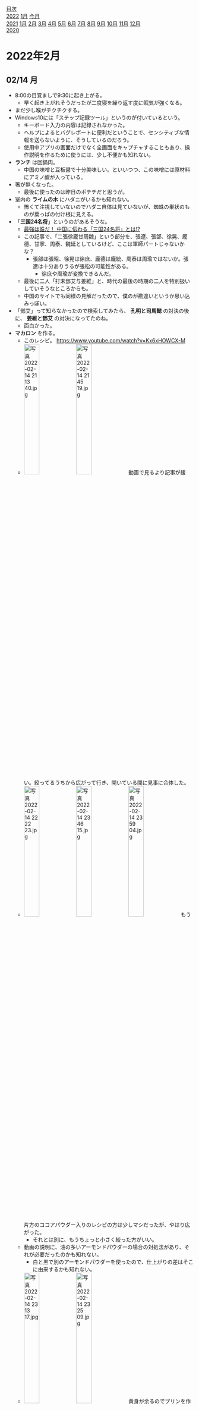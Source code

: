 [目次](README.md)  
[2022](README.md#2022) [1月](2022-01.md) [今月](2022-02.md)  
[2021](README.md#2021) [1月](2021-01.md) [2月](2021-02.md) [3月](2021-03.md) [4月](2021-04.md) [5月](2021-05.md) [6月](2021-06.md) [7月](2021-07.md) [8月](2021-08.md) [9月](2021-09.md) [10月](2021-10.md) [11月](2021-11.md) [12月](2021-12.md)  
[2020](README.md#2020)  

2022年2月
=========

## 02/14 月

- 8:00の目覚ましで9:30に起き上がる。
  - 早く起き上がれそうだったが二度寝を繰り返す度に眠気が強くなる。
- まだ少し喉がチクチクする。
- Windows10には「ステップ記録ツール」というのが付いているという。
  - キーボード入力の内容は記録されなかった。
  - ヘルプによるとバグレポートに便利だということで、センシティブな情報を送らないように、そうしているのだろう。
  - 使用中アプリの画面だけでなく全画面をキャプチャすることもあり、操作説明を作るために使うには、少し不便かも知れない。
- __ランチ__ は回鍋肉。
  - 中国の味噌と豆板醤で十分美味しい。といいつつ、この味噌には原材料にアミノ酸が入っている。
- 箸が無くなった。
  - 最後に使ったのは昨日のポテチだと思うが。
- 室内の __ライムの木__ にハダニがいるかも知れない。
  - 怖くて注視していないのでハダニ自体は見ていないが、蜘蛛の巣状のものが葉っぱの付け根に見える。
- 「__三国24名将__」というのがあるそうな。
  - [最強は誰だ！ 中国に伝わる「三国24名将」とは!?](https://www.rekishijin.com/9954)
  - この記事で、「二張徐龐甘周魏」という部分を、張遼、張郃、徐晃、龐德、甘寧、周泰、魏延としているけど、ここは軍師パートじゃないかな？
    - 張郃は張昭、徐晃は徐庶、龐德は龐統、周泰は周瑜ではないか。張遼は十分ありうるが張松の可能性がある。
      - 徐庶や周瑜が変換できるんだ。
  - 最後に二人「打末鄧艾与姜維」と、時代の最後の時期の二人を特別扱いしていそうなところからも。
  - 中国のサイトでも同様の見解だったので、僕のが勘違いというか思い込みっぽい。
- 「鄧艾」って知らなかったので検索してみたら、 __孔明と司馬懿__ の対決の後に、 __姜維と鄧艾__ の対決になってたのね。
  - 面白かった。
- __マカロン__ を作る。
  - このレシピ。 https://www.youtube.com/watch?v=Kx6xHOWCX-M
  - <img src='images/%E5%86%99%E7%9C%9F%202022%2D02%2D14%2021%2013%2040.jpg' alt='写真 2022-02-14 21 13 40.jpg' width='30%'> <img src='images/%E5%86%99%E7%9C%9F%202022%2D02%2D14%2021%2045%2019.jpg' alt='写真 2022-02-14 21 45 19.jpg' width='30%'> 動画で見るより記事が緩い。絞ってるうちから広がって行き、開いている間に見事に合体した。
  - <img src='images/%E5%86%99%E7%9C%9F%202022%2D02%2D14%2022%2022%2023.jpg' alt='写真 2022-02-14 22 22 23.jpg' width='30%'> <img src='images/%E5%86%99%E7%9C%9F%202022%2D02%2D14%2023%2046%2015.jpg' alt='写真 2022-02-14 23 46 15.jpg' width='30%'> <img src='images/%E5%86%99%E7%9C%9F%202022%2D02%2D14%2023%2059%2004.jpg' alt='写真 2022-02-14 23 59 04.jpg' width='30%'> もう片方のココアパウダー入りのレシピの方は少しマシだったが、やはり広がった。
    - それとは別に、もうちょっと小さく絞った方がいい。
  - 動画の説明に、油の多いアーモンドパウダーの場合の対処法があり、それが必要だったのかも知れない。
    - 白と黒で別のアーモンドパウダーを使ったので、仕上がりの差はそこに由来するかも知れない。
  - <img src='images/%E5%86%99%E7%9C%9F%202022%2D02%2D14%2023%2013%2017.jpg' alt='写真 2022-02-14 23 13 17.jpg' width='30%'> <img src='images/%E5%86%99%E7%9C%9F%202022%2D02%2D14%2023%2025%2009.jpg' alt='写真 2022-02-14 23 25 09.jpg' width='30%'> 黄身が余るのでプリンを作った。
    - カラメルソースを作ったのは初めて。粘度が高く、洗うのが大変だった。普通はもう少し緩く作るのかな？
    - 卵は2個ずつ使い、最初の2個の黄身は納豆と一緒に食べた。
    - プリンは面倒だと思ったが、もう2個消費するのが気が向かず、食べるのが後日で良いプリンにした。

## 02/13 日

- __ランチ__ はカップ麺とポテチ。
  - 辛ラーメン激辛Redというのを食べてみたが思ったほど辛くはなかった。
  - ポテチのペヤング獄激辛味は思ったより辛かった。辛ラーメンより少し辛い。
- 瓶の割れた唐辛子を一回り小さな容器に移そうとダイソーに買いに行ったが、欲しいサイズが無かった。
  - 今あるサイズのに移せばいいのに、結局やらなかった。
- みかんとにんにくを切らしているのでスーパーへ。
  - みかんが売ってなかったのでポンカンとオレンジを買ってきた。
- 夕方から、マカロンを作ろうと何度も動画を見ていたが、結局作らなかった。
  - 卵黄が余ることと、絞り袋の準備が腰が重い。
- 予報通り雪だ。

## 02/12 土

- 少しだけ喉がチリチリする。少しだけ頭がシャキっとしない。
  - ほぼ治ってるが、もう少し。
  - この状態は他人に感染させる能力があるのだろうか。
  - それと、先週の日曜に会った知り合いがコロナに感染したそうだ。
    - その日に貰ったのか、違うところで貰ったのか。
    - 僕も貰っているのか、僕に他人を感染させる能力はあるのか。
- Amazonのパスワードが共通のままだったのを変更した。
- `Bitwarden` のサーバが落ちたらどこにもログインできなくなるのではないかと思っていたが、同期はできなくなるが、ローカルにデータがあった。
  - iPhoneをフライトモードにして試してみた。
- FXの利益が乗ってる。
  - デイトレしたくなる。
- コーヒーとケーキを食べた。
- `Sacrifice` はずっとつけておくと少しずつ何かが発生して時間泥棒。
- サッカーのクラブチーム世界一？の試合をやっているという。
  - 自宅でテレビを見るのはロシアW杯以来。
  - 普段はアンテナを繋いでいない。
  - テレビ用チューナーが無い。
  - PC用チューナーを設定しようとしたが、ソフトが入ってなかった。面倒だ。
    - 全然テレビ見てないのに、これでNHK受信料取るの？誰の利益？

## 02/11 金 建国記念日

- __ランチ__ は昨日のキムチ鍋にパックご飯を追加してキムチ粥。
  - 焦がしたが、それはそれで悪くない。
- YouTubeの動画を見て、この視聴履歴は __リコメンドの際に無視__ して欲しい、と思うことがあるが、「低評価」は気が引ける。
  - ストレートに「興味がない」ボタンを付けるか、「良い悪い」「好き嫌い」の2軸にするかして欲しい。
- OneDrive使ってないんだから「ログインしてない」とか言ってダイアログをポップアップしてくるなよ厚かましい。
- スヌーピーでおなじみの `The Peanuts` という漫画の電子書籍が結構前に `Amazon Prime Reading` で無料だったので借りた。
  - 日記を検索すると、去年の [07/19 月](2021-07.md#0719-%E6%9C%88) だった。
    - 当時も体調が悪い中で読んでたらしい。ワクチンの副作用だけど。
  - 読むのが大変なので、返却することにする。読みたくなったらお金を出して買おう。
- `Sucrifice` というiOSのゲームを始めたが進行が遅い。放置系？リアル時間が進まないと進まない？
- カロリー補給のために隣駅の洋菓子店にケーキを買いに行く。
- ついでに __晩飯__ に隣駅で鰻の串焼きを食べてくる。コロナでなければ並ぶ店。
- `ストリートファイター2` の起き上がり昇竜は出して当たり前だと思っていたが、そうでもないらしい。
  - 僕が高確率で出せていたということは、もしかしたら先行入力が可能だったからだろうか？と思って調べたら、やっぱり猶予無しだった。
  - 1/60秒はみんな練習しないんだ。
- 選挙のために国政政党が地方支部の代議士に金を配るのが __買収__ なのだそうだ。
  - 同じ組織でしょ？
  - と思うが、ウグイス嬢に払う金額も決まってるし、ボランティアに与える弁当の金額も決まっている。
  - ならばそういうものかも知れない。
    - 地方支部の代議士が頑張るのはボランティアでなければならない、ということなのだろう。
  - 政党の職員は構わないんだろうか？なら、沢山沢山職員を抱え込むと、イイ感じの買収になるかもね。特に引きこもりとかの人たちを。

## 02/10 木

- 8:00の目覚ましで9:30に起き上がる。
- のどの痛みは少し軽減したが、症状はまだある。
- コーヒーの代わりにレッドブルを飲み、今日はバナナも食べる。
- やっぱり `unique_ptr` を使って .get() も使うことにした。
- 確かに __雪が降ってる__ 。
- __ランチ__ はキノコとピーマンのヨーグルトカレー。
- __スコッチボンネットイエロー__ を使うつもりだったがカビていた。
- 何か、vscodeかIMEの設定が変わったようで、未確定文字が太字になった。
- ボーランドからマイクロソフトへ行ったヘイルスバーグは.net FrameworkだけでなくC#でも主導的立場だったのか。
  - ならPascal風の集合型を入れてくれれば良かったのに。
- 結構前にダウンロードした `Garden Balls` というスマホゲームが、面白いステージが作れそうなのになかなか面白くならない。
  - もっと難しい面をやりたくて遊んでるのに、「動画を見たら報酬が3倍」とか言ってきて、別に報酬が欲しくてやってるワケじゃない。
  - 面白いステージが沢山あるなら広告解除の課金を支払うつもりがあるんだけど。
- __ゴミ袋に使うレジ袋__ が足りなくて困っていたが、自宅勤務になったら潤沢になった。
- __晩飯__ はキムチ鍋。
  - 牛乳と紹興酒で冷凍肉とキャベツを煮て、キムチと豆板醤で味付けをし、胡麻とホワジャオと納豆で仕上げ。
  - アルコールが抜けてなかった。
- みかんが無くなったので買ってきた。
- ついでに近所の酒屋でクラフトビールを買おうと思っていたのに閉店してた。酒販は21:00までと自称してるのに。
- 雪が積もっているが、溶けかけのビチャビチャ。
  - 防水の靴で外出したら良かった。
- 炭水化物のせいか、22:00に就寝。

## 02/09 水

- 8:00の目覚ましで8:30に起き上がる。
- 喉は痛いが、症状は軽い気がするが、起床直後というのは症状が軽いもの。
- ほうじ茶を1リットル用意した。
- 昨日もそうだけど、コーヒーの代わりにレッドブルを飲む。カロリーとカフェイン。
  - カフェインは血管拡張効果があって頭痛が楽になる設定。
- __fbx__ ファイルにはバイナリ表現とアスキー表現があって、 __コンバータ__ が欲しい。
  - 現存する最新のは2013で、変換したいfbxを開けなかった。
  - ということで __FBX SDK__ を使いたい。
    - C++版とPython版がある。
    - C++版はVS専用のようで？VSのライセンスを用意して貰う必要がある。
    - とりあえず __Python版を使いたい__ 。
  - __貸与されているPCの方__ でセットアップしたい。チームの他の人に使ってもらうことを考えても、最近セットアップしたクリーンに近いPCにセットアップした方が、足りないものが分かる。
  - いきなり __WSLがない__ 。
    - `wsl --install -d Ubuntu` 2回やったけど途中でダウンロードが止まったので
    - Debian にしたらインストールできたけどpythonにパスが通ってない。
      - `apt update` が進まない。
    - LTS の `Ubuntu-20.04` はインストールできた。
      - `python` ではパスが通ってなかったが `python3` で実行できた。
      - `apt update` はアクセスできないサーバがいくつもありながらも、一応完走した。
        - Debianがタイムアウトしないのがどうかと思う。オプションにあるのかな？
      - apt updateは1つもフェッチして来れてなかった。
      - aptどころか、`ping www.google.com` は通るのに、 `curl https://www.google.com` が通らない。
        - ファイアウォールかな？
        - wslの外から？なら問題ない。というか、ブラウザやcmd.exeからなら取ってこれる。
          - 自宅PCでも試したが、当然問題ない。
  - __心が折れた__ 。Visual Studio Communityを自宅PCにインストールして、それを使おう。
    - *.exe以外の成果を共有するには向かないけど、binary<->ascii変換以外に使うことになってから考えよう。
- wslからエクスプローラを開くのは `explorer.exe` らしい。
  - https://qiita.com/bbbggpas/items/9e5cd0a56edc2a55457b
  - `start` コマンドは組み込みコマンドなんだよな。ということは。
    - 一応通った。そういうことか。 `cmd.exe /c start .`
      - いやダメだった。
        ```
        '\\wsl$\Ubuntu-20.04\home\oguro'
        上記の現在のディレクトリで CMD.EXE を開始しました。
        UNC パスはサポートされません。Windows ディレクトリを既定で使用します。
        ```
- へえ。 `nameserver 8.8.8.8`
  - https://www.town.yakumo.lg.jp/blog/information/index.php/2012/11/20/730/
- __うがい薬__ を買いに行ったら、そのものズバリ __扁桃腺の薬__ が売っていた。
  - 服用と、トローチのようなもの。
  - 喉に直接噴射する殺菌消炎剤もあった。
  - のど飴が家にあるので、服用のとイソジンを買ってきた。
    - 有効成分がかぶらないように。
  - うがい薬は買った覚えがあるんだけど、どこにあるのか分からない。
    - 引っ越す時に出てくるのかどうか。
- 折角家を出たので外食。 __ランチ__ は表でカレーリーフを育てている近所のカフェでレモンライスのプレート。
- 帰りに __ドリップコーヒーをテイクアウト__ 。
  - 昔はこういうのが一番好きなタイプだった。
    - 苦くてコクが少な目で、酸味がない。豆っぽい香りやオイル感が控えめだけどちゃんとある。
- VS Communityをインストールしてたら再起動しろと言われた。
  - VS は前の仕事の時のサブスクリプションのが入っているけど、それを使うワケにはいかない。
    - 消すのは面倒。何かの時のために。
    - でもMBR問題があるから、次回はクリーンインストールになるかもね。
- [01/19 水](2022-01.md#0119-%E6%B0%B4) に __tgaを開くのにGIMPは重過ぎる__ と書いたが、 Krita を忘れてた。
  - まあ、もっと簡単なのがあるといいんだけど。
  - `Image Magick` にビューワが付いてきたハズだよな、と思ったが前回は見つからなかった。
    - 普通にexeを探すだけだ。
    <!-- cspell:ignore imdisplay -->
    - で、 `imdisplay.exe` というのがあったが、ちょっと使いにくかった。開いた直後に画面に入るスケールにして欲しいのと、拡縮の操作がもっと簡単だと良かった。
- 過去の日記をポイントするとき、#以降に候補が出るようになった。素晴らしい。
- Microsoft Accountが共通パスワードのままだったので変更。
  - 認証アプリを設定したいのに、そのためのログインに「認証アプリを使うか」と聞いてくる。
- __Bitwardenのサーバが死んだら詰む__ な。本当にコレでいいのだろうか。
  - __平文でエクスポート__ できるんだけど、それはどうなんだろう。
    - というか、 __一体何から守る__ ためにパスワードマネージャを使うんだろうか。
- 薬飲んでうがいして飴舐めて2時間くらい経ったが、喉は楽になった気がする。
- `cl.exe` でライブラリパスを指定するのは `/link /LIBPATH:...` なんてするのか。
- えー？
  ```c++
  auto sdkManager = std::make_unique<FbxManager *>(FbxManager::Create());
  ```
  を
  ```c++
  auto sdkManager = std::make_unique(FbxManager::Create());
  ```
  って書けないの？
  - 違った。上のは特に意味が違う。
  - デストラクタを使うのではなく、 `sdkManager->Destory()` として後始末するらしい。
    - モダンなお作法を使えない世界。
  - こうするらしい。
    ```c++
    #include <memory>
    template <>
    struct std::default_delete<MyStruct>
    {
        void operator()(MyStruct *) const { MyStruct::destroy(); }
    };

    int main(void)
    {
        auto a = std::unique_ptr<MyStruct>(MyStruct::create());
        return 0;
    }
    ```
    - 欲を言えば、default_deleteが解決できるなら、make_unique()の引数で型推論して解決して欲しいところだ。型名を2回書かずに済む。
      - 動いた。コレを元々入れておいてくれても良くない？
        ```c++
        template <typename T>
        std::unique_ptr<T> my_make_unique(T *obj) {
          return std::unique_ptr<T>(obj);
        }
        ```
  - 結局アチコチで生のポインタが必要なのでやめた。
  - FBX SDK使ってて、vscode拡張が「あいまいだ」と言ってくるんだけど、何と何との間で曖昧なのか具体的に言って欲しい。
- `世界の半分くれるって言っちゃった` の味方の移動スピードが半分くらいになったように見える。
  - ナーフ？
  - 中割りが倍くらいに見える。
    - 30fpsから60fpsになった？
- __晩飯__ は納豆ご飯と唐辛子の味噌漬け。
- `Amazon Prime Reading` をチェックして、今月は2冊借りて7冊ストック。

## 02/08 火

- 目覚ましを掛け忘れたが7:40に起き上がった。
- 水を飲み込んでも痛い。
  - まだチリチリするくらいの時にうがい薬を使っていたら違っていただろうか。
- __園芸__
  - ベランダの鉢植えの土が全然乾かない。
  - 少し前から気付いてたが、 __スコーピオン__ と __レモンドロップ__ の実が白くなり始めてる。
- ほうじ茶を1リットル用意した。
- FXの注文は、ドル円とメキシコペソ円は約定したが、南アランド円はギリギリ約定しなかった。
  - 指値には到達したんだけど、ピッタリの値段だったからか、約定しなかった。
- __ランチ__ は納豆とキムチとリンゴとヨーグルト。
  - 高いリンゴにするべきだったと書いたが、十分に美味しかった。
- 鼻水がサラサラ。いつもはココから2日くらい症状が続く。
- 夜中にお腹が減らないようにしたいのと、それでも消化にいいものということで、おかゆを食べたい。みかんが無くなったのでそれも買ってきたい。ケーキを食べたい。
  - ということで隣駅まで歩く。
    - 近所で飲むときに常連と隣駅との比較が出るが、向こうは洋菓子店も和菓子店も複数あり、コチラはどちらもかなり前に潰れたまま。
  - 洋菓子を売ってる惣菜店でシュークリームとチーズケーキを買った。
  - 韓国料理屋さんでキムチと __アワビ粥__ を食べた。
- お腹がいっぱいになったからか、22:00に寝た。
  - 病気なんだから、寝れるなら寝た方がいい。

## 02/07 月

- 目覚ましを掛け忘れたが7:30に目を覚まして8:00に目覚ましを掛けて9:40に起き上がる。根性が足りない。
- キッチリ扁桃腺が腫れた。
- __ライムの花__ の花びらが枯れかかったまま残っていて色が汚い。
- __コーヒー__ が美味しい。
  - プレスでちょっと放置した。長く抽出したからなのか、温度が下がって風味が分かりやすくなったのか。
- 扁桃腺が腫れて、風邪のケアのために、のど飴と果物を買うために外出。ついでに歯磨き粉も切れそう。
  - 20年以上前に貰った南天のど飴。効き目を実感した唯一の喉の薬。
    - プレーンの味のが見つからない。いいけど。
- __ランチ__ は近所でスリランカカレー。
- 戻りにコーヒーをテイクアウトしようと思っていたが、お目当てが2軒あって、片方は月曜定休で片方は臨時休業だった。
- `Wordle` はstear, wouldで3回目に正解。ラッキー。
  - ハードモードなんてあるんだ。
    - 開いたヒントは全て使わなければならないそうだ。
    - そっちがデフォルトでいいような気がする。
  - wouldは母音を使いたいから選んだんだけど、どうなんだろう。
    - 次はclimbのつもりだった。
      - clingの方がいいか。
  - stearみたいな正解にならない単語を初手に使うのはどうかと思うけど、sとtが両方入ったら最初か最後に並びそうなのでそこにしたい。st---か---st。
    - 最初がstなのが65個で、最後なのが36個。
    - stareがあった。
    - でも、最後にrが来るのも捨て難い。
      - 最後がerなのが141個で、reが26個。
- 職場の雑談で「一番遊んだゲームとプレイ時間」という話になった。
  - 一番ではないけど、 `ツムツム` のプレイ回数が30000回以上。
    - 1プレイ3分以上は平均してかかってると思うので、1500時間は超えるのではないか。
- `Blender` を勧める動画を見ていたら、 __プロシージュラル__ な方向の実装が進んでいると言っていて、なら `Houdini` じゃなくても出来て素晴らしい。
  - `blender procedural` で検索しても、テクスチャの話しか出てこない。
  - `Geometry Nodes` という機能らしい。
    - https://docs.blender.org/manual/ja/dev/modeling/geometry_nodes/index.html
  - ああ、Houdiniは物理演算とかもあるか。
  - というか、Houdini使わなくても、 __スクリプト書いちゃえば__ いいのか。
- なんでみんな、プロシージュラルじゃなくてプロシージャルと書くんだろう。
  - ナルシシストもみんなナルシストと書く。
- `ZBrush` も欲しい。
  - そうすると __ペンタブレット__ も欲しい。
    - __ポチった__ 。
  - Blenderにスカルプト機能が付いてた。凄いな。1つで何でもできる。
- 風邪を引いたのはいつ以来だろうか。
  - ウォーキングを始めてからは、本格的に症状が出てないと思う。
  - その前は2年に3回くらいかかっていた。
  - ダイエットのせいかも知れない。最近少し目方を減らしてるし、食事を少なくしてる。
    - 2019年7月にダイエットを始めた頃も
    - しかも最近はインスタント麺をよく食べてた。
- __晩飯__ は納豆とヨーグルトとキムチ。スーパーへ行って買ってきた。
  - 前回の風邪の時、酵素を摂取するのが良いというのを見て試してみた。
  - なんとなく症状が軽かったような気がする。
  - 酵素がそのまま体内に取り込まれて使われるワケではないけど、酵素はたんぱく質だし、栄養があるし害もない。
- ベルモットのマティーニをソーダ割にしてライムを浮かべる。
  - あれ？こんな味だっけ？劣悪な環境に放置して悪くなったかも知れない。
- 微熱があって頭が痛くてのどが痛い。本格的に来そうだ。
- __FXの決済__ をした。
  - 金曜よりも儲けが減っていた。
  - 少し有利な値段で再エントリーしたが、約定するだろうか。
  - 証拠金預託額が増えると、ポジションをもう少し多く持てるようになる。より素早く損をできるようになる、ということだ。
    - (後日追記)ウソだった。有効証拠金額で計算されていた。

## 02/06 日

- エアコンをつけたまま寝たせいか、のどがチリチリする。
- `Wordle` は、同じ文字を2回使う答えがあるのか。6回目でギリギリ。
- <img src='images/%E5%86%99%E7%9C%9F%202022%2D02%2D06%2012%2049%2039.jpg' alt='写真 2022-02-06 12 49 39.jpg' width='30%'> <img src='images/%E5%86%99%E7%9C%9F%202022%2D02%2D06%2013%2046%2001.jpg' alt='写真 2022-02-06 13 46 01.jpg' width='30%'> <img src='images/%E5%86%99%E7%9C%9F%202022%2D02%2D06%2014%2036%2017.jpg' alt='写真 2022-02-06 14 36 17.jpg' width='30%'> __練乳缶を缶のまま圧力鍋で煮ると生キャラメル__ になるというのをやってみた。20年12月が賞味期限の練乳で。
  - 最初から少し黄色い。草で育った牛なのだろう。
  - ネットのレシピではヒタヒタと言っているが、経過写真のために缶を開けて、スチームで加圧することにした。
  - 圧がかかってからIHが自動的に切れるまでの45分加熱。
    - 色はハッキリ付いたけど、カラメルの感じはほとんどない。
  - さらに45分。写真で見るよりもずっと茶色い。
    - あんまりカラメルという感じでないのと、食感が少し悪い。
      - __砂糖をまぶしたトースト__ という感じの味。
    - 冷めたら美味しくなるかな？
    - 練乳が古かったから？缶を沈めなかったから？
  - 検索したら、缶入りの練乳がもう売っていないと嘆いている人が何人もいた。
- 空き缶を洗っていて、 __また指を切った__ 。
- 明日の朝は-2°C予想だそうだ。もう少し暖かくなってくれないと、なかなか家から出れない。

## 02/05 土

- FXの決済を忘れてた。
- 出かけるつもりだったが `Buriedbones` やってて一日が終わった。
- 昼は抜いて、 __晩飯__ は賞味期限が去年の6月のカップ麺と、 `アジアンスーパーストア` で買った海老の頭のスナック。 
- `Buriedbones` はwikiを見ていくらか進展があった。
  - 今までと比べると一気に進んだけど、これからの道の長さを思うと、ちょっともういいかな、という気分。

## 02/04 金

- 8:00の目覚ましで起きたが9:00に掛け直して9:10に起き上がる。
- __ランチ__ はワカメの味噌汁と、2020年12月が賞味期限のカップ麺2つ。
  - 味噌汁は、ワカメを戻したお湯で、粉末出汁と味噌を溶いたもの。
    - 味噌は [01/26 水](2022-01.md#0126-水) に買った黄豆の味噌。豆粒が残ってるんだけど、少し納豆のような香りがする。
      - 砂糖が入っていてやや甘いから、スープには向かないかも？煮込みや炒め物向きかな？
  - カップ麺2つは、麺に生姜練り込みのものとニンニク練り込みのもの。
    - 油が悪くなった匂いがする。
      - 昨日のもそうだけど、別添になっていない油がかやくに練り込んである。
      - もっと古い別添のがあるが、そちらはどうだろうか。
- __昼休みに買い物__ に行きたかったので、炒め物とかをしなかった。
  - 日記に書き忘れたようだけど、 __ハラル食材店__ が近所にできてて、そこに行きたかった。
    - 木曜から土曜までしかやっていないと書いてあるが、金曜なのにやってなかった。
  - もう一軒、近所の __お茶屋さん__ に行ってきた。
    - 長崎のと静岡のを100gずつ。
      - これで __新茶の季節まで__ もつと思うけど、ちょっと微妙に足りないかも知れない。
    - 渋谷の仕事を始める前には年に何度もきてたけど、 __土日休み__ で行けなかった。
      - 一度年末に外から覗いてたら、休みだけど売ってくれた。
      - 年賀状書いてたそうだ。
  - サッと食べられそうなお店がないか少し回ってみたけどピンと来ない。
    - 喫茶店ができてたハズだと思って見に行ったら休業中だった。
    - 小さな洋菓子店があるから、帰りにそこで何か買って来れば良かった。
- インスタを見て思い出した。数日前には __変わり種恵方巻__ を食べようと思っていたが、昨日は少しも思い出さなかった。
- なんで9月って打ってしまうんだ？
- 節分は忘れてたが、そろそろバレンタインなので __お菓子を作りたい__ 。
  - 最近計画したのは __プリン__ と __マカロン__ だが、どちらも材料買って放置。
  - 日記に書いたかと思って検索したら [12/28 火](2021-12.md#1228-火) に、そのものの記述があった。
- __外国為替取引__ (FX)
  - 久しぶりにFX見たけど、なんで米ドル下げてるの？事実で売った、の話？
    - でも、ポンドやスイスフランを見るとただの調整の範囲かな。
  - 去年か一昨年か、 __確定申告で損失を計上__ したハズだ。
    - その損失の範囲には税金がかからないから、一旦利益確定してしまおうかと、その損失額を調べようとして確定申告書を見たら、去年も一昨年も、下3桁しか違いがない。
      - 申告ミスしたのではないかと思って年間損益報告書を見たら、実際にその金額だった。
    - ということで、現在の含み益よりも申告した損失の方が大きいので、一旦今のポジションは __決済して、もう一度同じものを仕込み__ たい。
      - しかしそうなると、有利な価格でやりたくなるというものだ。
      - 米ドルはもっと下がるのだろうか。それとも今が底値でチャンスなのだろうか。
      - 今晩NY時間に決済して、再エントリーは数日様子を見よう。
  - 確定申告以外で証券会社の報告書を見てなかったけど、思ってたよりも色々見れて面白い。
    - しかし、有意義な情報を数字から導き出すには、僕には力不足。
- `Buriedbones` のプレイが安定してきたが、1プレイに時間がかかるようになっただけで、あんまり進展はない。
- 前の職場のクビを宣告されて仕事を探している時に、人伝てにR&Dの求人について教えて貰ったが、金額が折り合わなかった。
  - そこで何をしてたのか聞こえてきて、「その金額は上限じゃなさそうだな、話だけ聞いてみれば良かったな」と思った。
- __飴色玉ねぎ実験__
  - <img src='images/%E5%86%99%E7%9C%9F%202022%2D02%2D04%2019%2020%2024.jpg' alt='写真 2022-02-04 19 20 24.jpg' width='30%'> <img src='images/%E5%86%99%E7%9C%9F%202022%2D02%2D04%2019%2055%2003.jpg' alt='写真 2022-02-04 19 55 03.jpg' width='30%'> <img src='images/%E5%86%99%E7%9C%9F%202022%2D02%2D04%2020%2059%2057.jpg' alt='写真 2022-02-04 20 59 57.jpg' width='30%'> <img src='images/%E5%86%99%E7%9C%9F%202022%2D02%2D04%2022%2004%2041.jpg' alt='写真 2022-02-04 22 04 41.jpg' width='30%'> 左から、焼く前、170度で30分、180度で30分、175度で60分。
   - 180度では、端っこに少し焦げが出た。少しも乾かさずにというのはご家庭の設備では難しい。
     - 焦げではなくカラメルかも知れないが。
   - 圧力鍋のと反応具合は大差ない。コッチの方が蒸気が入らないというくらいの差。
  - 家でできる範囲だとここまでかな。水分がある状態で160°Cとかにできたら面白いかも知れないが。
- __晩飯__ は飴色玉ねぎを使ったカレーと、カシューナッツと小魚のトムヤムクン味のスナック。
  - 色々入れて、カレーがかなり良く出来たので、ビールが止まらなくなって、仕事中に食べるつもりだったお菓子を開けた。

## 02/03 木

- 8:00の目覚ましで9:10に起き上がる。
- __小さな虫__ がいなくならない。
  - でも多分、動きからして __アブラムシの羽虫__ ではない。
  - 植木の肥料に __コバエ__ が出たんだと思う。
  - 見つけるとアルコールを噴きかけているが、根絶は無理かも。
- 今日は __コーヒー__ が美味しく感じる。酸味が調和してる。
- __ランチ__ は去年の8月が賞味期限のカップ麺とキャベツの炒め物。
- __中国から郵便__ で来る荷物は、 __Amazonで置き配__ 指定しても、日本の郵便屋さんには __伝わらない__ 。
  - そういえば書き忘れていたが、 [01/20 木](2021-01.md#0120-木) に `柴田屋酒店` でワインストッパーを試すために買った白はスクリューキャップだった。
- `イケア` のスウェーディッシュフェスティバルドリンクというのを飲んでみた。
  - 興味ないのにずっと冷蔵庫にあって邪魔で。
  - [ユールムスト(Wikipedia)](https://ja.wikipedia.org/wiki/%E3%83%A6%E3%83%BC%E3%83%AB%E3%83%A0%E3%82%B9%E3%83%88) というそうだ。
  - ビールの代わりのソフトドリンクだそうで、モルト(多分麦芽糖かな)の味はする。少しシナモンとリンゴとハチミツのニュアンス。
    - 麦芽糖の味、モルトの味は、安い水あめを買うと分かる。
- グリーンカレーペーストの原材料を見ると、ハーブの緑じゃなく、青唐辛子の緑らしい。
  - ガパオみたいにバジルの緑かと思っていた。
- [01/27 木](2022-01.md#0127-木) の日記で、 .md に `$$1 + 1$$` と書いておけばそう見えるはずと書いたが、 `\[1 + 1\]` と表示された。
  - GitHubがTeXに変換してくれたのか。
  - そして、「必要な人はブラウザプラグインとかで見たら？」ということかな。
  - github __.io__ の方では変換されたが、github __.com__ の方ではされなかった。
  - 更に、今気付いたが、github.io の方では `#gh-dark-mode-only` が効かない。それはそうか。  
    - svgの`<style>`タグでメディアクエリというのを設定すると、OSの設定のダークモードに対応できるそうだ。
      - 開発者モードで見てみたら上手く行った。
    - github.comの方では、見るのは開発者だろうから、`$1 + 1$`とかのままでいいだろう。必要ならブラウザ拡張で何とかするとか、外部ツールでレンダリングしたらいい。
    - svgは.ioの方で見てもらうために、styleタグを付けたものだけでいいかな。
  - __ちょっと待って__ 。github.ioをダークモードで開いてもライトモードの見た目だ。
    - つまり、「 __svgをダークモード対応する必要なんて無い！__ 」ってことだ。
- 試しにTeX表示のブラウザ拡張を入れてみたら、`<code>`タグ内は変換しないようになってて素晴らしい。
- プレーンなサイトは勝手にダークモードになるのかと思ってたけど、そういうものでもないのか。
- 自分のサイトをダークモード対応にしてみようかと思ったけど、自動的に作られた「Under Construction」のままで、htmlソースを読んだらやる気が無くなった。
  - 更新が楽なように、自前で簡易なwikiシステムを作ったけど、結局放置になった。
    - cssも書いてたんだな。
  - 今markdownを使っていることを思うと、僕は当時から変わってないんだな。2007年だって。
- おお、ダークモードの時に画像を暗めにする対策。
  ```css
  @media (prefers-color-scheme: dark) {
    img {
      filter: brightness(.8) contrast(1.2);
    }
  }
  ```
  - 他にも凄いな、このサイト。
    - https://css-tricks.com/a-complete-guide-to-dark-mode-on-the-web/
- `Buriedbones` やってて、家を出なかった。

# 02/02 水

- 8:00の目覚ましで9:30に起き上がる。予定通り。
- カフェインとは別の眠気覚ましの機序を持つ __葛根湯__ を飲む。
- まだ指がくっつかない。強くすると剥がれそうな気がする。
- 室内の __ライムの木__ の葉っぱがどんどん落ちる。
  - 花を咲かせるくらい温度は高いと思うから、日照が足りないか。
- Win10が __2要素認証__ をしろという。もちろん、組織のポリシーだからということだけど。
  - SMSは履歴がだるいので、認証アプリをセットアップしようとしたら、思いの外手間取った。
  - 始業の挨拶が10:01になってしまった。
    - 2FAの設定なんて明らかに業務なのに。
- __コーヒー__ の最後の方が焦げ臭い酸味で美味しくない。
  - この豆では初めて感じた。葛根湯のせいだろうか、眠気覚ましに豆を多めにしたせいだろうか。
- ウチには今、 `レッドブル` のストックが無かったのか。意外。
- __ASTC HDR__ はiPhone 11からか。使って良くなるのはしばらく先だな。
  - https://mmdlabo.jp/investigation/detail_2012.html によると、iPhone 11以前の端末シェアは41.7%以上。
    - このファイル名は多分2112のミスだよね。
- __ランチ__ はインドネシアの袋麺の激辛ミーゴレンにキャベツの炒め物。
  - 大して辛くない。
    - 炒め物に唐辛子を使うかどうか迷ったんだけど。
    - 辛み増しに __レモン胡椒__ を使ったが大したことない。使い切りたかったけど、塩分が高い。
  - ナンプラーが臭い。安いからなのか、高いのもこうなのか。
    - だからハーブとかをヘビーに使うのかもね。ココナッツも。
<!-- cspell:words wordle stearing :ignore stear -->
- `Wordle` をやってみた。
  - https://www.powerlanguage.co.uk/wordle/
  - STEARから初めて、5回で正解。が、2回目はヒントの意味を間違えていた。
    - マスターマインドで言うところの、2 hit 3 blow だと思っていたら、 0 hit 2 blow だった。
  - stearingという単語はあっても、stearという綴りは一般的ではない単語らしい。
- へえ、鏡面反射角。
  - https://www.htc.co.jp/12cyuseishi/kaisetsu/Glossary/21j024.pdf
  - フレネル効果みたいなヤツだ。
- fbxのテキスト形式というのがあるそうだ。
  - FBX Conveterというのをダウンロードしてきたが、最新でも2013年ので、2020年のmayaで吐いたのは読めないようだった。
  - バイナリを覗くと、何とか読めそう？
  - 今回見たいのはファイルバージョンだけだったから、ダンプツールで十分だった。
- 個人のgmailアカウントで、未読が1つだけずっと消えずに、スマホアプリのバッジが消えなかった。
  - やっと見つけた。プロモーション系のが残ってた。
  - 前の春にGoogleのプライバシーポリシーの何かを断って以来だったから、僕の見えない何かだと思っていたが、ちゃんと未読があった。
    - むしろそれまで古い未読がバッジに計上されていなかった。
    - 大抵のメーラーで、バッジは実際の未読ではなく、一覧表示していない未読の数だと思う。
    - gmailも多分以前はそういう仕様で、その頃に実際の未読の数に仕様変更したから、そういう勘違いをしたののだろう。
- `Epic Game Store` のセールで `デモンエクスマキナ` というのが無料になっていたのでダウンロードした。
- __ウォーキング__ の口実に買い物に行く。
  - 東新宿のタイ食材店の `アジアンスーパーストア` に、お菓子とインスタント麺とカレーペーストを買いに行く。
  - それだけだと距離が近いので、大久保通りから明治通りに抜けていく。
  - 大久保通りの
  - :walking: 5.811km
    - いくらか計測忘れがあるが、思ったより近い。
- ついに生姜を買ってきた。

# 02/01 火

- 目覚ましを掛け忘れてiPadの目覚ましで目覚ましを掛けて9:30に起き上がる。
- <img src='images/%E5%86%99%E7%9C%9F%202022%2D02%2D01%2010%2036%2017.jpg' alt='写真 2022-02-01 10 36 17.jpg' width='30%'> __ゲゲ！__ 強烈に危険！ __激辛唐辛子の酢漬け__ の瓶が割れてる。
  - 全く記憶に無い。酔って落としたのか。
  - ちょっとコレ、指にけがしてる時に触るものじゃない。少し放置。
  - 床が危険なことになってるのでは？
- 室内の植木のアブラムシが、越冬した卵だったとしたら、ベランダの植木も春になったら始まるんだろうな。
- __ランチ__ は袋麺のホワイトカレーラーメンに、豚小間とキャベツとピーマンと舞茸の炒め物。
  - あんまり白くない。
  - 何かと言われればカレーだが、豆鼓が入っていて中国風だし、アニスが強くて台湾風。
  - 冷凍の豚小間が比較的パラパラしてない。
  - ラーメン丼を出して来たら、値札が付いたままだった。
    - 一度も使ってなかったのか。
- __圧力鍋で飴色玉ねぎ実験__ 。
  - __アルミホイルで包んで加熱__ してみる。
  - <img src='images/%E5%86%99%E7%9C%9F%202022%2D02%2D01%2018%2046%2046.jpg' alt='写真 2022-02-01 18 46 46.jpg' width='30%'> <img src='images/%E5%86%99%E7%9C%9F%202022%2D02%2D01%2018%2049%2032.jpg' alt='写真 2022-02-01 18 49 32.jpg' width='30%'> <img src='images/%E5%86%99%E7%9C%9F%202022%2D02%2D01%2019%2043%2045.jpg' alt='写真 2022-02-01 19 43 45.jpg' width='30%'> 40分加熱してみたところ。ちゃんと色が付いてる。
  - <img src='images/%E5%86%99%E7%9C%9F%202022%2D02%2D01%2020%2031%2033.jpg' alt='写真 2022-02-01 20 31 33.jpg' width='30%'> さらに40分。写真では分かりにくいけど、色が濃くなってる。
  - 圧力鍋でメイラード反応が進むのは分かった。
  - しかし美味しくない。
    - 玉ねぎを冒涜しているというような味。
    - __煮詰まった野菜__ の匂いと、少ない反応。
  - 塩や砂糖や重曹を入れてみるのを忘れた。
    - まあ、メイラード反応の進みは良くなっても、美味しくはならなそう。
    - それとも、時間を短くしたら煮詰まった匂いは出なくなって、良く反応して美味しくなるだろうか。
    - それでもカラメル化はほとんど起こらないだろうが。
  - __次の実験はオーブンでみじん切りをホイル焼き__ 。
    - 皮付きの丸ごとをホイル焼きしたことはある。
    - 140°Cとかで焦げ付かないのか、カラメル化は起こるのか、何度まで上げていいのか。
- 玉ねぎ汁を炒めて、 __晩飯__ はポークカレーにに目玉焼きトッピング。
  - 具は冷凍豚小間だけ。
  - フライパンで飴色玉ねぎにして、美味しいと言える範囲にはなった。
    - 圧力鍋で失敗した感じは、探せば分かるけど、普通に食べる分には気にならない。
  - 生姜がないので、ジンジャーパウダーが多過ぎるチャイスパイスを使ったら、カルダモンやシナモンが利いてバッチリいい感じだった。
- 生姜を買いに行きたかったが、外に出なかった。
- `Buriedbones` をやってて寝るのが遅くなる。
- 955歩。
